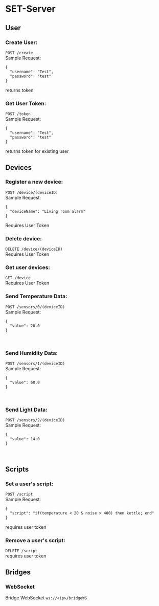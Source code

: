 # SET-Server

## User
### Create User: 
`POST /create`<br>
Sample Request:<br>
```
{
  "username": "Test",
  "password": "test"
}
```
returns token<br>
  
### Get User Token:
`POST /token`<br>
Sample Request:<br>
```
{
  "username": "Test",
  "password": "test"
}
```
returns token for existing user<br>

## Devices
### Register a new device: 
`POST /device/(deviceID)`<br>
Sample Request:<br>
```
{
  "deviceName": "Living room alarm"
}
```
Requires User Token<br>

### Delete device:
`DELETE /device/(deviceID)`<br>
Requires User Token<br>

### Get user devices:
`GET /device`<br>
Requires User Token<br>

### Send Temperature Data:
`POST /sensors/0/(deviceID)`<br>
Sample Request:<br>
```
{
  "value": 20.0
}
```
<br>

### Send Humidity Data:
`POST /sensors/1/(deviceID)`<br>
Sample Request:<br>
```
{
  "value": 60.0
}
```
<br>

### Send Light Data:
`POST /sensors/2/(deviceID)`<br>
Sample Request:<br>
``` 
{
  "value": 14.0
}
```
<br>

## Scripts
### Set a user's script:
`POST /script` <br>
Sample Request:<br>
```
{
  "script": "if(temperature < 20 & noise > 400) then kettle; end"
}
```
requires user token<br>

### Remove a user's script: 
`DELETE /script`<br>
requires user token<br>

## Bridges
### WebSocket
Bridge WebSocket `ws://<ip>/bridgeWS`
